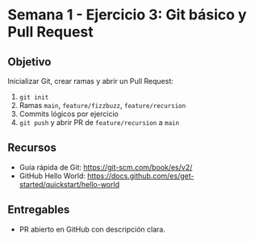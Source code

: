 # Semana 1 - Ejercicio 3: Git básico y Pull Request

## Objetivo
Inicializar Git, crear ramas y abrir un Pull Request:
1. `git init`
2. Ramas `main`, `feature/fizzbuzz`, `feature/recursion`
3. Commits lógicos por ejercicio
4. `git push` y abrir PR de `feature/recursion` a `main`

## Recursos
- Guía rápida de Git: https://git-scm.com/book/es/v2/
- GitHub Hello World: https://docs.github.com/es/get-started/quickstart/hello-world

## Entregables
- PR abierto en GitHub con descripción clara.